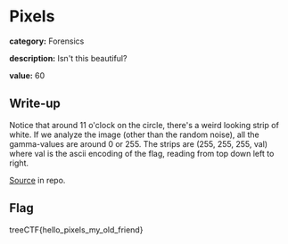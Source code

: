 # Pixels

**category:** Forensics

**description:** Isn't this beautiful?

**value:** 60


## Write-up

Notice that around 11 o'clock on the circle, there's a weird looking strip of white. If we analyze the image (other than the random noise), all the gamma-values are around 0 or 255. The strips are (255, 255, 255, val) where val is the ascii encoding of the flag, reading from top down left to right.

[Source](debug/pixels.py) in repo.


## Flag

treeCTF{hello_pixels_my_old_friend}
